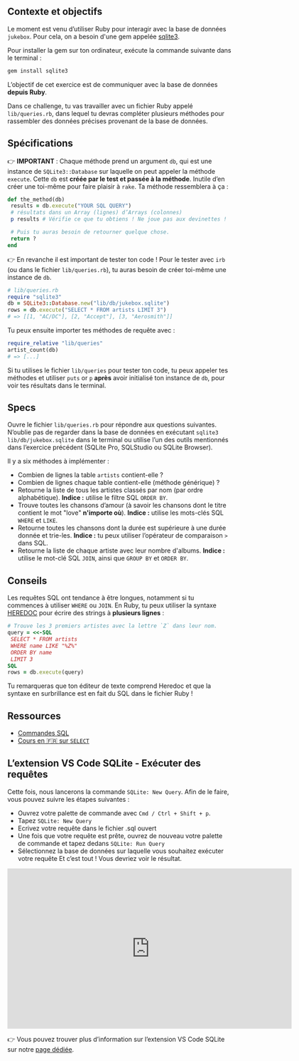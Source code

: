 ## Contexte et objectifs

Le moment est venu d’utiliser Ruby pour interagir avec la base de données `jukebox`. Pour cela, on a besoin d'une gem appelée [sqlite3](http://rubygems.org/gems/sqlite3).

Pour installer la gem sur ton ordinateur, exécute la commande suivante dans le terminal :

```bash
gem install sqlite3
```

L’objectif de cet exercice est de communiquer avec la base de données **depuis Ruby**.

Dans ce challenge, tu vas travailler avec un fichier Ruby appelé `lib/queries.rb`, dans lequel tu devras compléter plusieurs méthodes pour rassembler des données précises provenant de la base de données.

## Spécifications

👉 **IMPORTANT** : Chaque méthode prend un argument `db`, qui est une instance de `SQLite3::Database` sur laquelle on peut appeler la méthode `execute`. Cette `db` est **créée par le test et passée à la méthode**. Inutile d’en créer une toi-même pour faire plaisir à `rake`. Ta méthode ressemblera à ça :

```ruby
def the_method(db)
 results = db.execute("YOUR SQL QUERY")
 # résultats dans un Array (lignes) d’Arrays (colonnes)
 p results # Vérifie ce que tu obtiens ! Ne joue pas aux devinettes !

 # Puis tu auras besoin de retourner quelque chose.
 return ?
end
```

👉 En revanche il est important de tester ton code ! Pour le tester avec `irb` (ou dans le fichier `lib/queries.rb`), tu auras besoin de créer toi-même une instance de `db`.

```ruby
# lib/queries.rb
require "sqlite3"
db = SQLite3::Database.new("lib/db/jukebox.sqlite")
rows = db.execute("SELECT * FROM artists LIMIT 3")
# => [[1, "AC/DC"], [2, "Accept"], [3, "Aerosmith"]]
```

Tu peux ensuite importer tes méthodes de requête avec :

```ruby
require_relative "lib/queries"
artist_count(db)
# => [...]
```

Si tu utilises le fichier `lib/queries` pour tester ton code, tu peux appeler tes méthodes et utiliser `puts` or `p` **après** avoir initialisé ton instance de `db`, pour voir tes résultats dans le terminal.

## Specs

Ouvre le fichier `lib/queries.rb` pour répondre aux questions suivantes. N’oublie pas de regarder dans la base de données en exécutant `sqlite3 lib/db/jukebox.sqlite` dans le terminal ou utilise l’un des outils mentionnés dans l’exercice précédent (SQLite Pro, SQLStudio ou SQLite Browser).

Il y a six méthodes à implémenter :

- Combien de lignes la table `artists` contient-elle ?
- Combien de lignes chaque table contient-elle (méthode générique) ?
- Retourne la liste de tous les artistes classés par nom (par ordre alphabétique). **Indice :** utilise le filtre SQL `ORDER BY`.
- Trouve toutes les chansons d’amour (à savoir les chansons dont le titre contient le mot "love" **n'importe où**). **Indice :** utilise les mots-clés SQL `WHERE` et `LIKE`.
- Retourne toutes les chansons dont la durée est supérieure à une durée donnée et trie-les. **Indice :** tu peux utiliser l’opérateur de comparaison `>` dans SQL.
- Retourne la liste de chaque artiste avec leur nombre d'albums. **Indice :** utilise le mot-clé SQL `JOIN`, ainsi que `GROUP BY` et `ORDER BY`.

## Conseils

Les requêtes SQL ont tendance à être longues, notamment si tu commences à utiliser `WHERE` ou `JOIN`. En Ruby, tu peux utiliser la syntaxe [HEREDOC](https://www.rubyguides.com/2018/11/ruby-heredoc/) pour écrire des strings à **plusieurs lignes** :

```ruby
# Trouve les 3 premiers artistes avec la lettre `Z` dans leur nom.
query = <<-SQL
 SELECT * FROM artists
 WHERE name LIKE "%Z%"
 ORDER BY name
 LIMIT 3
SQL
rows = db.execute(query)
```

Tu remarqueras que ton éditeur de texte comprend Heredoc et que la syntaxe en surbrillance est en fait du SQL dans le fichier Ruby !

## Ressources

- [Commandes SQL](http://www.sqlcommands.net/)
- [Cours en 🇫🇷 sur `SELECT`](http://sqlpro.developpez.com/cours/sqlaz/select/#L3.4)

## L’extension VS Code SQLite - Exécuter des requêtes

Cette fois, nous lancerons la commande `SQLite: New Query`. Afin de le faire, vous pouvez suivre les étapes suivantes :
- Ouvrez votre palette de commande avec `Cmd / Ctrl + Shift + p`.
- Tapez  `SQLite: New Query`
- Ecrivez votre requête dans le fichier .sql ouvert
- Une fois que votre requête est prête, ouvrez de nouveau votre palette de commande et tapez dedans `SQLite: Run Query`
- Sélectionnez la base de données sur laquelle vous souhaitez exécuter votre requête
Et c’est tout ! Vous devriez voir le résultat.

<iframe src="https://player.vimeo.com/video/690525239?h=ca70e032e8" width="640" height="360" frameborder="0" webkitallowfullscreen mozallowfullscreen allowfullscreen></iframe>

:point_right: Vous pouvez trouver plus d’information sur l’extension VS Code SQLite sur notre [page dédiée](https://kitt.lewagon.com/knowledge/cheatsheets/vs_code_sqlite_extension).
